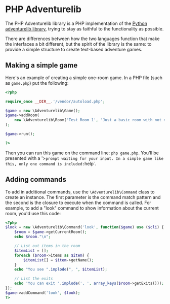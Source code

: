 # PHP Adventurelib

The PHP Adventurelib library is a PHP implementation of the [Python adventurelib library](https://adventurelib.readthedocs.io), trying to stay as faithful to the functionality as possible.

There are differences between how the two languages function that make the interfaces a bit different, but the spirit of the library is the same: to provide a simple structure to create text-based adventure games.

## Making a simple game

Here's an example of creating a simple one-room game. In a PHP file (such as `game.php`) put the following:

```php
<?php

require_once __DIR__.'/vendor/autoload.php';

$game = new \Adventurelib\Game();
$game->addRoom(
    new \Adventurelib\Room('Test Room 1', 'Just a basic room with not much in it')
);

$game->run();

?>
```

Then you can run this game on the command line: `php game.php`. You'll be presented with a '>` prompt waiting for your input. In a simple game like this, only one command is included: `help`.

## Adding commands

To add in additional commands, use the `\Adventurelib\Command` class to create an instance. The first parameter is the command match pattern and the second is the closure to execute when the command is called. For example, to add a "look" command to show information about the current room, you'd use this code:

```php
<?php
$look = new \Adventurelib\Command('look', function($game) use ($cli) {
    $room = $game->getCurrentRoom();
    echo $room."\n";

    // List out items in the room
    $itemList = [];
    foreach ($room->items as $item) {
        $itemList[] = $item->getName();
    }
    echo "You see ".implode(", ", $itemList);

    // List the exits
    echo 'You can exit '.implode(', ', array_keys($room->getExits()));
});
$game->addCommand('look', $look);
?>
```